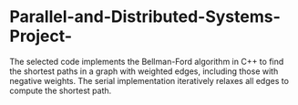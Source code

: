 # Parallel-and-Distributed-Systems-Project-
The selected code implements the Bellman-Ford algorithm in C++ to find the shortest paths in a graph with weighted edges, including those with negative weights. The serial implementation iteratively relaxes all edges to compute the shortest path.

